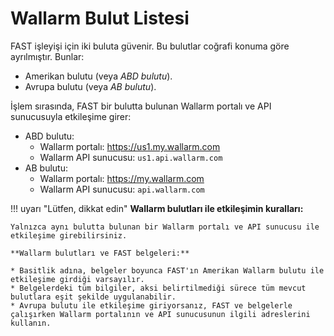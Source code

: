 #   Wallarm Bulut Listesi

FAST işleyişi için iki buluta güvenir. Bu bulutlar coğrafi konuma göre ayrılmıştır. Bunlar:
* Amerikan bulutu (veya *ABD bulutu*).
* Avrupa bulutu (veya *AB bulutu*).

İşlem sırasında, FAST bir bulutta bulunan Wallarm portalı ve API sunucusuyla etkileşime girer:
* ABD bulutu:
    * Wallarm portalı: <https://us1.my.wallarm.com>
    * Wallarm API sunucusu: `us1.api.wallarm.com`
* AB bulutu:
    * Wallarm portalı: <https://my.wallarm.com>
    * Wallarm API sunucusu: `api.wallarm.com`

!!! uyarı "Lütfen, dikkat edin"
    **Wallarm bulutları ile etkileşimin kuralları:**
        
    Yalnızca aynı bulutta bulunan bir Wallarm portalı ve API sunucusu ile etkileşime girebilirsiniz.
        
    **Wallarm bulutları ve FAST belgeleri:** 

    * Basitlik adına, belgeler boyunca FAST'ın Amerikan Wallarm bulutu ile etkileşime girdiği varsayılır.
    * Belgelerdeki tüm bilgiler, aksi belirtilmediği sürece tüm mevcut bulutlara eşit şekilde uygulanabilir.   
    * Avrupa bulutu ile etkileşime giriyorsanız, FAST ve belgelerle çalışırken Wallarm portalının ve API sunucusunun ilgili adreslerini kullanın.